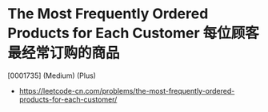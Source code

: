 # The Most Frequently Ordered Products for Each Customer 每位顾客最经常订购的商品

[0001735] (Medium) (Plus)

- https://leetcode-cn.com/problems/the-most-frequently-ordered-products-for-each-customer/
